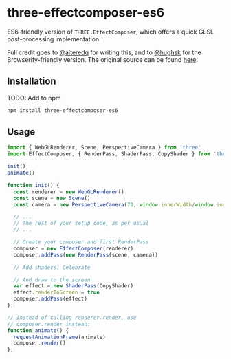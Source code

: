 # three-effectcomposer-es6 #

ES6-friendly version of `THREE.EffectComposer`, which offers a quick
GLSL post-processing implementation.

Full credit goes to [@alteredq](http://github.com/alteredq) for writing this,
and to [@hughsk](http://github.com/hughsk) for the Browserify-friendly version. The original source can be found
[here](http://mrdoob.github.com/three.js/examples/webgl_postprocessing.html).

## Installation ##

TODO: Add to npm

``` bash
npm install three-effectcomposer-es6
```

## Usage ##

``` javascript
import { WebGLRenderer, Scene, PerspectiveCamera } from 'three'
import EffectComposer, { RenderPass, ShaderPass, CopyShader } from 'three-effectcomposer-es6'

init()
animate()

function init() {
  const renderer = new WebGLRenderer()
  const scene = new Scene()
  const camera = new PerspectiveCamera(70, window.innerWidth/window.innerHeight, 1, 1000)

  // ...
  // The rest of your setup code, as per usual
  // ...

  // Create your composer and first RenderPass
  composer = new EffectComposer(renderer)
  composer.addPass(new RenderPass(scene, camera))

  // Add shaders! Celebrate

  // And draw to the screen
  var effect = new ShaderPass(CopyShader)
  effect.renderToScreen = true
  composer.addPass(effect)
};

// Instead of calling renderer.render, use
// composer.render instead:
function animate() {
  requestAnimationFrame(animate)
  composer.render()
};
```
